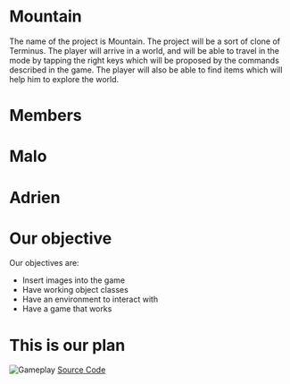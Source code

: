 # Mountain
The name of the project is Mountain. The project will be a sort of clone of Terminus. The player will arrive in a world, and will be able to travel in the mode by tapping the right keys which will be proposed by the commands described in the game. The player will also be able to find items which will help him to explore the world.
# Members
 # Malo
 # Adrien
# Our objective 
Our objectives are:
- Insert images into the game
- Have working object classes
- Have an environment to interact with
- Have a game that works

# This is our plan
![Gameplay]()
[Source Code]()
